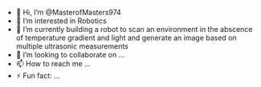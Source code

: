 - 👋 Hi, I’m @MasterofMasters974
- 👀 I’m interested in Robotics
- 🌱 I’m currently building a robot to scan an environment in the abscence of temperature gradient and light and generate an image based on multiple ultrasonic measurements 
- 💞️ I’m looking to collaborate on ...
- 📫 How to reach me ...
- ⚡ Fun fact: ...

<!---
MasterofMasters974/MasterofMasters974 is a ✨ special ✨ repository because its `README.md` (this file) appears on your GitHub profile.
You can click the Preview link to take a look at your changes.
--->
